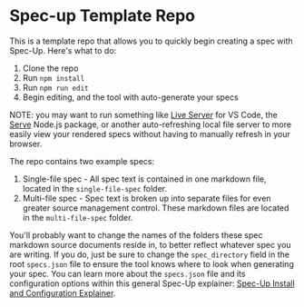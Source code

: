 # Spec-up Template Repo

This is a template repo that allows you to quickly begin creating a spec with Spec-Up. Here's what to do:

1. Clone the repo
2. Run `npm install`
3. Run `npm run edit`
4. Begin editing, and the tool with auto-generate your specs

NOTE: you may want to run something like [Live Server](https://marketplace.visualstudio.com/items?itemName=ritwickdey.LiveServer) for VS Code, the [Serve](https://www.npmjs.com/package/serve) Node.js package, or another auto-refreshing local file server to more easily view your rendered specs without having to manually refresh in your browser.

The repo contains two example specs:

1. Single-file spec - All spec text is contained in one markdown file, located in the `single-file-spec` folder.
2. Multi-file spec - Spec text is broken up into separate files for even greater source management control. These markdown files are located in the `multi-file-spec` folder.

You'll probably want to change the names of the folders these spec markdown source documents reside in, to better reflect whatever spec you are writing. If you do, just be sure to change the `spec_directory` field in the root `specs.json` file to ensure the tool knows where to look when generating your spec. You can learn more about the `specs.json` file and its configuration options within this general Spec-Up explainer: [Spec-Up Install and Configuration Explainer](https://github.com/csuwildcat/spec-up/blob/master/readme.md).


